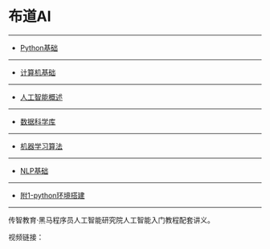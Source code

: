 # 布道AI


---

- [Python基础](01-python_hello/)

---

- [计算机基础](02-计算机基础)

---

- [人工智能概述](03-人工智能概述)

---

- [数据科学库](04-数据科学库)

---

- [机器学习算法](05-机器学习算法)

---

- [NLP基础](06-NLP基础)

---

- [附1-python环境搭建](附1-python环境搭建)

---



传智教育·黑马程序员人工智能研究院人工智能入门教程配套讲义。

视频链接：


